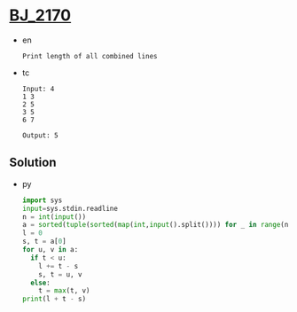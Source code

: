 # [BJ_2170](https://acmicpc.net/problem/2170)

* en

  ```en
  Print length of all combined lines
  ```

* tc

  ```tc
  Input: 4
  1 3
  2 5
  3 5
  6 7

  Output: 5
  ```

## Solution

* py

  ```py
  import sys
  input=sys.stdin.readline
  n = int(input())
  a = sorted(tuple(sorted(map(int,input().split()))) for _ in range(n))
  l = 0
  s, t = a[0]
  for u, v in a:
    if t < u:
      l += t - s
      s, t = u, v
    else:
      t = max(t, v)
  print(l + t - s)
  ```
